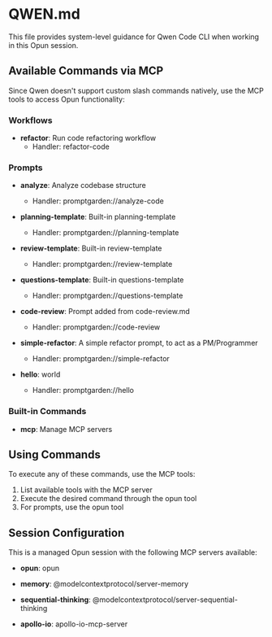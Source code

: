 # QWEN.md

This file provides system-level guidance for Qwen Code CLI when working in this Opun session.

## Available Commands via MCP

Since Qwen doesn't support custom slash commands natively, use the MCP tools to access Opun functionality:

### Workflows

- **refactor**: Run code refactoring workflow
  - Handler: refactor-code


### Prompts

- **analyze**: Analyze codebase structure
  - Handler: promptgarden://analyze-code

- **planning-template**: Built-in planning-template
  - Handler: promptgarden://planning-template

- **review-template**: Built-in review-template
  - Handler: promptgarden://review-template

- **questions-template**: Built-in questions-template
  - Handler: promptgarden://questions-template

- **code-review**: Prompt added from code-review.md
  - Handler: promptgarden://code-review

- **simple-refactor**: A simple refactor prompt, to act as a PM/Programmer
  - Handler: promptgarden://simple-refactor

- **hello**: world
  - Handler: promptgarden://hello


### Built-in Commands

- **mcp**: Manage MCP servers


## Using Commands

To execute any of these commands, use the MCP tools:
1. List available tools with the MCP server
2. Execute the desired command through the opun tool
3. For prompts, use the opun tool

## Session Configuration

This is a managed Opun session with the following MCP servers available:

- **opun**: opun

- **memory**: @modelcontextprotocol/server-memory

- **sequential-thinking**: @modelcontextprotocol/server-sequential-thinking

- **apollo-io**: apollo-io-mcp-server

